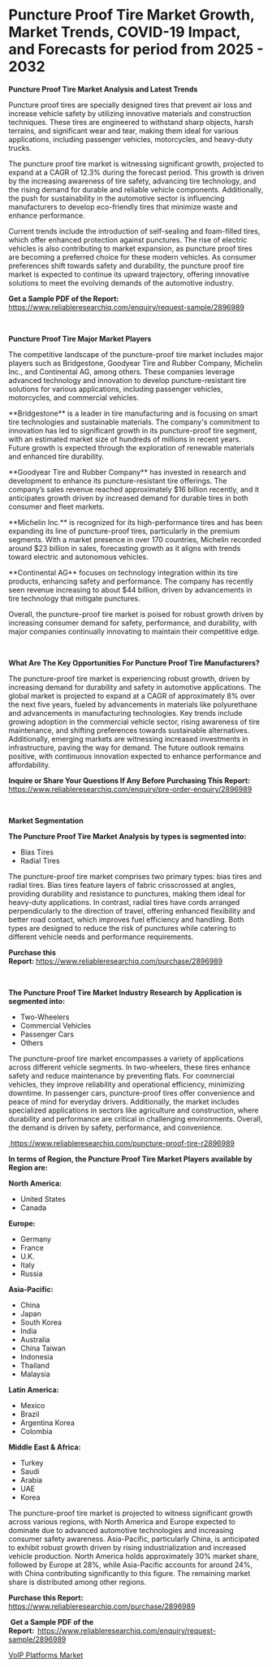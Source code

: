 <p><h1>Puncture Proof Tire Market Growth, Market Trends, COVID-19 Impact, and Forecasts for period from 2025 - 2032</h1></p><p><strong>Puncture Proof Tire Market Analysis and Latest Trends</strong></p>
<p><p>Puncture proof tires are specially designed tires that prevent air loss and increase vehicle safety by utilizing innovative materials and construction techniques. These tires are engineered to withstand sharp objects, harsh terrains, and significant wear and tear, making them ideal for various applications, including passenger vehicles, motorcycles, and heavy-duty trucks.</p><p>The puncture proof tire market is witnessing significant growth, projected to expand at a CAGR of 12.3% during the forecast period. This growth is driven by the increasing awareness of tire safety, advancing tire technology, and the rising demand for durable and reliable vehicle components. Additionally, the push for sustainability in the automotive sector is influencing manufacturers to develop eco-friendly tires that minimize waste and enhance performance.</p><p>Current trends include the introduction of self-sealing and foam-filled tires, which offer enhanced protection against punctures. The rise of electric vehicles is also contributing to market expansion, as puncture proof tires are becoming a preferred choice for these modern vehicles. As consumer preferences shift towards safety and durability, the puncture proof tire market is expected to continue its upward trajectory, offering innovative solutions to meet the evolving demands of the automotive industry.</p></p>
<p><strong>Get a Sample PDF of the Report:&nbsp;</strong> <a href="https://www.reliableresearchiq.com/enquiry/request-sample/2896989?utm_campaign=3053&utm_medium=2&utm_source=Github&utm_content=ia&utm_term=15032025&utm_id=puncture-proof-tire">https://www.reliableresearchiq.com/enquiry/request-sample/2896989</a></p>
<p>&nbsp;</p>
<p><strong>Puncture Proof Tire Major Market Players</strong></p>
<p><p>The competitive landscape of the puncture-proof tire market includes major players such as Bridgestone, Goodyear Tire and Rubber Company, Michelin Inc., and Continental AG, among others. These companies leverage advanced technology and innovation to develop puncture-resistant tire solutions for various applications, including passenger vehicles, motorcycles, and commercial vehicles.</p><p>**Bridgestone** is a leader in tire manufacturing and is focusing on smart tire technologies and sustainable materials. The company's commitment to innovation has led to significant growth in its puncture-proof tire segment, with an estimated market size of hundreds of millions in recent years. Future growth is expected through the exploration of renewable materials and enhanced tire durability.</p><p>**Goodyear Tire and Rubber Company** has invested in research and development to enhance its puncture-resistant tire offerings. The company’s sales revenue reached approximately $16 billion recently, and it anticipates growth driven by increased demand for durable tires in both consumer and fleet markets.</p><p>**Michelin Inc.** is recognized for its high-performance tires and has been expanding its line of puncture-proof tires, particularly in the premium segments. With a market presence in over 170 countries, Michelin recorded around $23 billion in sales, forecasting growth as it aligns with trends toward electric and autonomous vehicles.</p><p>**Continental AG** focuses on technology integration within its tire products, enhancing safety and performance. The company has recently seen revenue increasing to about $44 billion, driven by advancements in tire technology that mitigate punctures.</p><p>Overall, the puncture-proof tire market is poised for robust growth driven by increasing consumer demand for safety, performance, and durability, with major companies continually innovating to maintain their competitive edge.</p></p>
<p>&nbsp;</p>
<p><strong>What Are The Key Opportunities For Puncture Proof Tire Manufacturers?</strong></p>
<p><p>The puncture-proof tire market is experiencing robust growth, driven by increasing demand for durability and safety in automotive applications. The global market is projected to expand at a CAGR of approximately 8% over the next five years, fueled by advancements in materials like polyurethane and advancements in manufacturing technologies. Key trends include growing adoption in the commercial vehicle sector, rising awareness of tire maintenance, and shifting preferences towards sustainable alternatives. Additionally, emerging markets are witnessing increased investments in infrastructure, paving the way for demand. The future outlook remains positive, with continuous innovation expected to enhance performance and affordability.</p></p>
<p><strong>Inquire or Share Your Questions If Any Before Purchasing This Report:</strong> <a href="https://www.reliableresearchiq.com/enquiry/pre-order-enquiry/2896989?utm_campaign=3053&utm_medium=2&utm_source=Github&utm_content=ia&utm_term=15032025&utm_id=puncture-proof-tire">https://www.reliableresearchiq.com/enquiry/pre-order-enquiry/2896989</a></p>
<p>&nbsp;</p>
<p><strong>Market Segmentation</strong></p>
<p><strong>The Puncture Proof Tire Market Analysis by types is segmented into:</strong></p>
<p><ul><li>Bias Tires</li><li>Radial Tires</li></ul></p>
<p><p>The puncture-proof tire market comprises two primary types: bias tires and radial tires. Bias tires feature layers of fabric crisscrossed at angles, providing durability and resistance to punctures, making them ideal for heavy-duty applications. In contrast, radial tires have cords arranged perpendicularly to the direction of travel, offering enhanced flexibility and better road contact, which improves fuel efficiency and handling. Both types are designed to reduce the risk of punctures while catering to different vehicle needs and performance requirements.</p></p>
<p><strong>Purchase this Report:&nbsp;</strong><a href="https://www.reliableresearchiq.com/purchase/2896989?utm_campaign=3053&utm_medium=2&utm_source=Github&utm_content=ia&utm_term=15032025&utm_id=puncture-proof-tire">https://www.reliableresearchiq.com/purchase/2896989</a></p>
<p>&nbsp;</p>
<p><strong>The Puncture Proof Tire Market Industry Research by Application is segmented into:</strong></p>
<p><ul><li>Two-Wheelers</li><li>Commercial Vehicles</li><li>Passenger Cars</li><li>Others</li></ul></p>
<p><p>The puncture-proof tire market encompasses a variety of applications across different vehicle segments. In two-wheelers, these tires enhance safety and reduce maintenance by preventing flats. For commercial vehicles, they improve reliability and operational efficiency, minimizing downtime. In passenger cars, puncture-proof tires offer convenience and peace of mind for everyday drivers. Additionally, the market includes specialized applications in sectors like agriculture and construction, where durability and performance are critical in challenging environments. Overall, the demand is driven by safety, performance, and convenience.</p></p>
<p><a href="https://www.reliableresearchiq.com/puncture-proof-tire-r2896989?utm_campaign=3053&utm_medium=2&utm_source=Github&utm_content=ia&utm_term=15032025&utm_id=puncture-proof-tire">&nbsp;https://www.reliableresearchiq.com/puncture-proof-tire-r2896989</a></p>
<p><strong>In terms of Region, the Puncture Proof Tire Market Players available by Region are:</strong></p>
<p>
    <p> <strong> North America: </strong>
        <ul>
            <li>United States</li>
            <li>Canada</li>
        </ul>
        </p> 
    <p> <strong> Europe: </strong>
        <ul>
            <li>Germany</li>
            <li>France</li>
            <li>U.K.</li>
            <li>Italy</li>
            <li>Russia</li>
        </ul>
        </p> 
    <p> <strong> Asia-Pacific: </strong>
        <ul>
            <li>China</li>
            <li>Japan</li>
            <li>South Korea</li>
            <li>India</li>
            <li>Australia</li>
            <li>China Taiwan</li>
            <li>Indonesia</li>
            <li>Thailand</li>
            <li>Malaysia</li>
        </ul>
        </p> 
    <p> <strong> Latin America: </strong>
        <ul>
            <li>Mexico</li>
            <li>Brazil</li>
            <li>Argentina Korea</li>
            <li>Colombia</li>
        </ul>
        </p> 
    <p> <strong> Middle East & Africa: </strong>
        <ul>
            <li>Turkey</li>
            <li>Saudi</li>
            <li>Arabia</li>
            <li>UAE</li>
            <li>Korea</li>
        </ul>
    </p>
    </p>
<p><p>The puncture-proof tire market is projected to witness significant growth across various regions, with North America and Europe expected to dominate due to advanced automotive technologies and increasing consumer safety awareness. Asia-Pacific, particularly China, is anticipated to exhibit robust growth driven by rising industrialization and increased vehicle production. North America holds approximately 30% market share, followed by Europe at 28%, while Asia-Pacific accounts for around 24%, with China contributing significantly to this figure. The remaining market share is distributed among other regions.</p></p>
<p><strong>Purchase this Report: </strong><a href="https://www.reliableresearchiq.com/purchase/2896989?utm_campaign=3053&utm_medium=2&utm_source=Github&utm_content=ia&utm_term=15032025&utm_id=puncture-proof-tire">https://www.reliableresearchiq.com/purchase/2896989</a></p>
<p>&nbsp;<strong>Get a Sample PDF of the Report:&nbsp;&nbsp;</strong><a href="https://www.reliableresearchiq.com/enquiry/request-sample/2896989?utm_campaign=3053&utm_medium=2&utm_source=Github&utm_content=ia&utm_term=15032025&utm_id=puncture-proof-tire">https://www.reliableresearchiq.com/enquiry/request-sample/2896989</a></p>
<p><strong></strong></p>
<p><p><a href="https://github.com/supicweg/Market-Research-Report-List-1/blob/main/voip-platforms-market.md?utm_campaign=3053&utm_medium=2&utm_source=Github&utm_content=ia&utm_term=15032025&utm_id=puncture-proof-tire">VoIP Platforms Market</a></p></p>